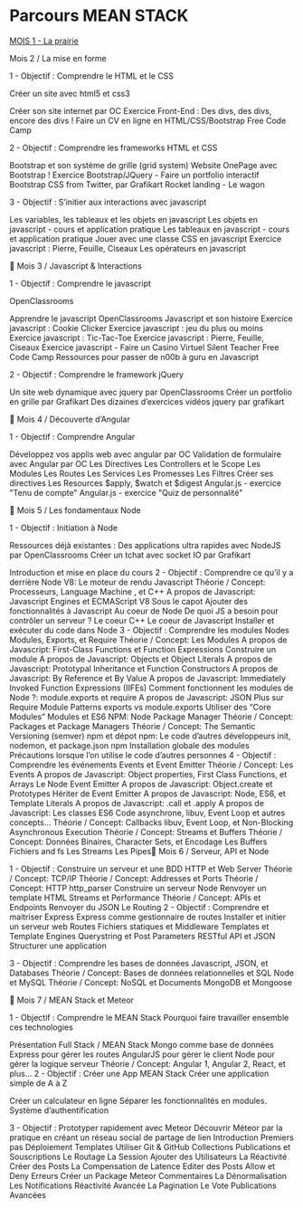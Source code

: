 # Parcours MEAN STACK

[MOIS 1 - La prairie](/PARIRIE.MD)

Mois 2 / La mise en forme

1 - Objectif : Comprendre le HTML et le CSS

Créer un site avec html5 et css3

Créer son site internet par OC
Exercice Front-End : Des divs, des divs, encore des divs !
Faire un CV en ligne en HTML/CSS/Bootstrap
Free Code Camp


2 - Objectif : Comprendre les frameworks HTML et CSS

Bootstrap et son système de grille (grid system)
Website OnePage avec Bootstrap !
Exercice Bootstrap/JQuery - Faire un portfolio interactif
Bootstrap CSS from Twitter, par Grafikart
Rocket landing - Le wagon

3 - Objectif : S’initier aux interactions avec javascript

Les variables, les tableaux et les objets en javascript
Les objets en javascript - cours et application pratique
Les tableaux en javascript - cours et application pratique
Jouer avec une classe CSS en javascript
Exercice javascript : Pierre, Feuille, Ciseaux
Les opérateurs en javascript


Mois 3 / Javascript & Interactions

1 - Objectif : Comprendre le javascript

OpenClassrooms

Apprendre le javascript OpenClassrooms
Javascript et son histoire
Exercice javascript : Cookie Clicker
Exercice javascript : jeu du plus ou moins
Exercice javascript : Tic-Tac-Toe
Exercice javascript : Pierre, Feuille, Ciseaux
Exercice javascript - Faire un Casino Virtuel
Silent Teacher
Free Code Camp
Ressources pour passer de n00b à guru en Javascript

2 - Objectif : Comprendre le framework jQuery

Un site web dynamique avec jquery par OpenClassrooms
Créer un portfolio en grille par Grafikart
Des dizaines d’exercices vidéos jquery par grafikart


Mois 4 / Découverte d’Angular

1 - Objectif : Comprendre Angular

Développez vos applis web avec angular par OC
Validation de formulaire avec Angular par OC
Les Directives
Les Controllers et le Scope
Les Modules
Les Routes
Les Services
Les Promesses
Les Filtres
Créer ses directives
Les Resources
$apply, $watch et $digest
Angular.js - exercice "Tenu de compte"
Angular.js - exercice "Quiz de personnalité"




Mois 5 / Les fondamentaux Node

1 - Objectif : Initiation à Node

Ressources déjà existantes :
Des applications ultra rapides avec NodeJS par OpenClassrooms
Créer un tchat avec socket IO par Grafikart

Introduction et mise en place du cours
2 - Objectif : Comprendre ce qu’il y a derrière Node
V8: Le moteur de rendu Javascript
Théorie / Concept: Processeurs, Language Machine , et C++
A propos de Javascript: Javascript Engines et ECMAScript
V8 Sous le capot
Ajouter des fonctionnalités à Javascript
Au coeur de Node
De quoi JS a besoin pour contrôler un serveur ?
Le coeur C++
Le coeur de Javascript
Installer et exécuter du code dans Node
3 - Objectif : Comprendre les modules Nodes
Modules, Exports, et Require
Théorie / Concept: Les Modules
A propos de Javascript: First-Class Functions et Function Expressions
Construire un module
A propos de Javascript: Objects et Object Literals
A propos de Javascript: Prototypal Inheritance et Function Constructors
A propos de Javascript: By Reference et By Value
A propos de Javascript: Immediately Invoked Function Expressions (IIFEs)
Comment fonctionnent les modules de Node ?: module.exports et require
A propos de Javascript: JSON
Plus sur Require
Module Patterns
exports vs module.exports
Utiliser des “Core Modules”
Modules et ES6
NPM: Node Package Manager
Théorie / Concept: Packages et Package Managers
Théorie / Concept: The Semantic Versioning (semver)
npm et dépot npm: Le code d’autres développeurs
init, nodemon, et package.json
npm Installation globale des modules
Précautions lorsque l’on utilise le code d’autres personnes
4 - Objectif : Comprendre les événements
Events et Event Emitter
Théorie / Concept: Les Events
A propos de Javascript: Object properties, First Class Functions, et Arrays
Le Node Event Emitter
A propos de Javascript: Object.create et Prototypes
Hériter de Event Emitter
A propos de Javascript: Node, ES6, et Template Literals
A propos de Javascript: .call et .apply
A propos de Javascript: Les classes ES6
Code asynchrone, libuv, Event Loop et autres concepts...
Théorie / Concept: Callbacks
libuv, Event Loop, et Non-Blocking Asynchronous Execution
Théorie / Concept: Streams et Buffers
Théorie / Concept: Données Binaires, Character Sets, et Encodage
Les Buffers
Fichiers and fs
Les Streams
Les Pipes
Mois 6 / Serveur, API et Node

1 - Objectif : Construire un serveur et une BDD
HTTP et Web Server
Théorie / Concept: TCP/IP
Théorie / Concept: Addresses et Ports
Théorie / Concept: HTTP
http_parser
Construire un serveur Node
Renvoyer un template HTML
Streams et Performance
Théorie / Concept: APIs et Endpoints
Renvoyer du JSON
Le Routing
2 - Objectif : Comprendre et maitriser Express
Express comme gestionnaire de routes
Installer et initier un serveur web
Routes
Fichiers statiques et Middleware
Templates et Template Engines
Querystring et Post Parameters
RESTful API et JSON
Structurer une application

3 - Objectif : Comprendre les bases de données
Javascript, JSON, et Databases
Théorie / Concept: Bases de données relationnelles et SQL
Node et MySQL
Théorie / Concept: NoSQL et Documents
MongoDB et Mongoose



Mois 7 / MEAN Stack et Meteor

1 - Objectif : Comprendre le MEAN Stack
Pourquoi faire travailler ensemble ces technologies

Présentation Full Stack / MEAN Stack
Mongo comme base de données
Express pour gérer les routes
AngularJS pour gérer le client
Node pour gérer la logique serveur
Théorie / Concept: Angular 1, Angular 2, React, et plus...
2 - Objectif : Créer une App MEAN Stack
Créer une application simple de A à Z

Créer un calculateur en ligne
Séparer les fonctionnalités en modules.
Système d’authentification

3 - Objectif :  Prototyper rapidement avec Meteor
Découvrir Méteor par la pratique en créant un réseau social de partage de lien
Introduction
Premiers pas
Déploiement
Templates
Utiliser Git & GitHub
Collections
Publications et Souscriptions
Le Routage
La Session
Ajouter des Utilisateurs
La Réactivité
Créer des Posts
La Compensation de Latence
Editer des Posts
Allow et Deny
Erreurs
Créer un Package Meteor
Commentaires
La Dénormalisation
Les Notifications
Réactivité Avancée
La Pagination
Le Vote
Publications Avancées
